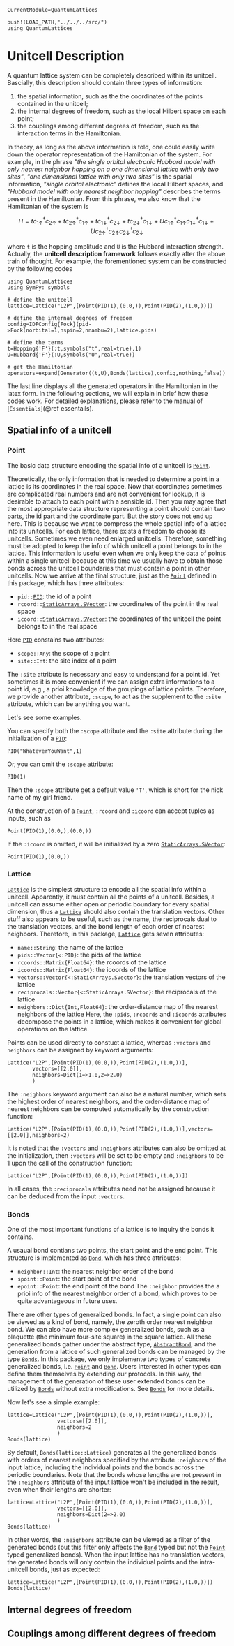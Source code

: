 ```@meta
CurrentModule=QuantumLattices
```

```@setup unitcell
push!(LOAD_PATH,"../../../src/")
using QuantumLattices
```

# Unitcell Description

A quantum lattice system can be completely described within its unitcell. Bascially, this description should contain three types of information:

1) the spatial information, such as the the coordinates of the points contained in the unitcell;
2) the internal degrees of freedom, such as the local Hilbert space on each point;
3) the couplings among different degrees of freedom, such as the interaction terms in the Hamiltonian.

In theory, as long as the above information is told, one could easily write down the operator representation of the Hamiltonian of the system. For example, in the phrase *"the single orbital electronic Hubbard model with only nearest neighbor hopping on a one dimensional lattice with only two sites"*, *"one dimensional lattice with only two sites"* is the spatial information, *"single orbital electronic"* defines the local Hilbert spaces, and *"Hubbard model with only nearest neighbor hopping"* describes the terms present in the Hamiltonian. From this phrase, we also know that the Hamiltonian of the system is

```math
H=tc^†_{1↑}c_{2↑}+tc^†_{2↑}c_{1↑}+tc^†_{1↓}c_{2↓}+tc^†_{2↓}c_{1↓}+Uc^†_{1↑}c_{1↑}c^†_{1↓}c_{1↓}+Uc^†_{2↑}c_{2↑}c^†_{2↓}c_{2↓}
```

where ``t`` is the hopping amplitude and ``U`` is the Hubbard interaction strength. Actually, the **unitcell description framework** follows exactly after the above train of thought. For example, the forementioned system can be constructed by the following codes

```@example
using QuantumLattices
using SymPy: symbols

# define the unitcell
lattice=Lattice("L2P",[Point(PID(1),(0.0,)),Point(PID(2),(1.0,))])

# define the internal degrees of freedom
config=IDFConfig{Fock}(pid->Fock(norbital=1,nspin=2,nnambu=2),lattice.pids)

# define the terms
t=Hopping{'F'}(:t,symbols("t",real=true),1)
U=Hubbard{'F'}(:U,symbols("U",real=true))

# get the Hamiltonian
operators=expand(Generator((t,U),Bonds(lattice),config,nothing,false))
```
The last line displays all the generated operators in the Hamiltonian in the latex form. In the following sections, we will explain in brief how these codes work. For detailed explanations, please refer to the manual of [`Essentials`](@ref essentails).

## Spatial info of a unitcell

### Point

The basic data structure encoding the spatial info of a unitcell is [`Point`](@ref).

Theoretically, the only information that is needed to determine a point in a lattice is its coordinates in the real space. Now that coordinates sometimes are complicated real numbers and are not convenient for lookup, it is desirable to attach to each point with a sensible id. Then you may agree that the most appropriate data structure representing a point should contain two parts, the id part and the coordinate part. But the story does not end up here. This is because we want to compress the whole spatial info of a lattice into its unitcells. For each lattice, there exists a freedom to choose its unitcells. Sometimes we even need enlarged unitcells. Therefore, something must be adopted to keep the info of which unitcell a point belongs to in the lattice. This information is useful even when we only keep the data of points within a single unitcell because at this time we usually have to obtain those bonds across the unitcell boundaries that must contain a point in other unitcells. Now we arrive at the final structure, just as the [`Point`](@ref) defined in this package, which has three attributes:
* `pid::`[`PID`](@ref): the id of a point
* `rcoord::`[`StaticArrays.SVector`](https://github.com/JuliaArrays/StaticArrays.jl): the coordinates of the point in the real space
* `icoord::`[`StaticArrays.SVector`](https://github.com/JuliaArrays/StaticArrays.jl): the coordinates of the unitcell the point belongs to in the real space

Here [`PID`](@ref) constains two attributes:
* `scope::Any`: the scope of a point
* `site::Int`: the site index of a point

The `:site` attribute is necessary and easy to understand for a point id. Yet sometimes it is more convenient if we can assign extra informations to a point id, e.g., a prioi
knowledge of the groupings of lattice points. Therefore, we provide another attribute, `:scope`, to act as the supplement to the `:site` attribute, which can be anything you want.

Let's see some examples.

You can specify both the `:scope` attribute and the `:site` attribute during the initialization of a [`PID`](@ref):
```@example unitcell
PID("WhateverYouWant",1)
```
Or, you can omit the `:scope` attribute:
```@example unitcell
PID(1)
```
Then the `:scope` attribute get a default value `'T'`, which is short for the nick name of my girl friend.

At the construction of a [`Point`](@ref), `:rcoord` and `:icoord` can accept tuples as inputs, such as
```@example unitcell
Point(PID(1),(0.0,),(0.0,))
```
If the `:icoord` is omitted, it will be initialized by a zero [`StaticArrays.SVector`](https://github.com/JuliaArrays/StaticArrays.jl):
```@example unitcell
Point(PID(1),(0.0,))
```

### Lattice

[`Lattice`](@ref) is the simplest structure to encode all the spatial info within a unitcell. Apparently, it must contain all the points of a unitcell. Besides, a unitcell can assume either open or periodic boundary for every spatial dimension, thus a [`Lattice`](@ref) should also contain the translation vectors. Other stuff also appears to be useful, such as the name, the reciprocals dual to the translation vectors, and the bond length of each order of nearest neighbors. Therefore, in this package, [`Lattice`](@ref) gets seven attributes:
* `name::String`: the name of the lattice
* `pids::Vector{<:PID}`: the pids of the lattice
* `rcoords::Matrix{Float64}`: the rcoords of the lattice
* `icoords::Matrix{Float64}`: the icoords of the lattice
* `vectors::Vector{<:StaticArrays.SVector}`: the translation vectors of the lattice
* `reciprocals::Vector{<:StaticArrays.SVector}`: the reciprocals of the lattice
* `neighbors::Dict{Int,Float64}`: the order-distance map of the nearest neighbors of the lattice
Here, the `:pids`, `:rcoords` and `:icoords` attributes decompose the points in a lattice, which makes it convenient for global operations on the lattice.

Points can be used directly to constuct a lattice, whereas `:vectors` and `neighbors` can be assigned by keyword arguments:
```@example unitcell
Lattice("L2P",[Point(PID(1),(0.0,)),Point(PID(2),(1.0,))],
        vectors=[[2.0]],
        neighbors=Dict(1=>1.0,2=>2.0)
        )
```

The `:neighbors` keyword argument can also be a natural number, which sets the highest order of nearest neighbors, and the order-distance map of nearest neighbors can be computed automatically by the construction function:
```@example unitcell
Lattice("L2P",[Point(PID(1),(0.0,)),Point(PID(2),(1.0,))],vectors=[[2.0]],neighbors=2)
```

It is noted that the `:vectors` and `:neighbors` attributes can also be omitted at the initialization, then `:vectors` will be set to be empty and `:neighbors` to be 1 upon the call of the construction function:
```@example unitcell
Lattice("L2P",[Point(PID(1),(0.0,)),Point(PID(2),(1.0,))])
```

In all cases, the `:reciprocals` attributes need not be assigned because it can be deduced from the input `:vectors`.

### Bonds

One of the most important functions of a lattice is to inquiry the bonds it contains.

A usaual bond contians two points, the start point and the end point. This structure is implemented as [`Bond`](@ref), which has three attributes:
* `neighbor::Int`: the nearest neighbor order of the bond
* `spoint::Point`: the start point of the bond
* `epoint::Point`: the end point of the bond
The `:neighbor` provides the a prioi info of the nearest neighbor order of a bond, which proves to be quite advantageous in future uses.

There are other types of generalized bonds. In fact, a single point can also be viewed as a kind of bond, namely, the zeroth order nearest neighbor bond. We can also have more complex generalized bonds, such as a plaquette (the minimum four-site square) in the square lattice. All these generalized bonds gather under the abstract type, [`AbstractBond`](@ref), and the generation from a lattice of such generalized bonds can be managed by the type [`Bonds`](@ref). In this package, we only implemente two types of concrete generalized bonds, i.e. [`Point`](@ref) and [`Bond`](@ref). Users interested in other types can define them themselves by extending our protocols. In this way, the management of the generation of these user extended bonds can be utilized by [`Bonds`](@ref) without extra modifications. See [`Bonds`](@ref) for more details.

Now let's see a simple example:
```@example unitcell
lattice=Lattice("L2P",[Point(PID(1),(0.0,)),Point(PID(2),(1.0,))],
                vectors=[[2.0]],
                neighbors=2
                )
Bonds(lattice)
```
By default, `Bonds(lattice::Lattice)` generates all the generalized bonds with orders of nearest neighbors specified by the attribute `:neighbors` of the input lattice, including the individual points and the bonds across the periodic boundaries. Note that the bonds whose lengths are not present in the `:neighbors` attribute of the input lattice won't be included in the result, even when their lengths are shorter:
```@example unitcell
lattice=Lattice("L2P",[Point(PID(1),(0.0,)),Point(PID(2),(1.0,))],
                vectors=[[2.0]],
                neighbors=Dict(2=>2.0)
                )
Bonds(lattice)
```
In other words, the `:neighbors` attribute can be viewed as a filter of the generated bonds (but this filter only affects the [`Bond`](@ref) typed but not the [`Point`](@ref) typed generalized bonds). When the input lattice has no translation vectors, the generated bonds will only contain the individual points and the intra-unitcell bonds, just as expected:
```@example unitcell
lattice=Lattice("L2P",[Point(PID(1),(0.0,)),Point(PID(2),(1.0,))])
Bonds(lattice)
```

## Internal degrees of freedom


## Couplings among different degrees of freedom
